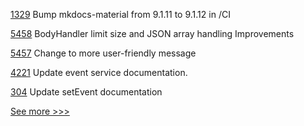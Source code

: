 
[1329](https://github.com/hyperledger/besu-docs/pull/1329) Bump mkdocs-material from 9.1.11 to 9.1.12 in /CI

[5458](https://github.com/hyperledger/besu/pull/5458) BodyHandler limit size and JSON array handling Improvements

[5457](https://github.com/hyperledger/besu/pull/5457) Change to more user-friendly message

[4221](https://github.com/hyperledger/fabric/pull/4221) Update event service documentation.

[304](https://github.com/hyperledger/fabric-chaincode-java/pull/304) Update setEvent documentation


[See more >>>](https://start-here.hyperledger.org/pull-requests)
